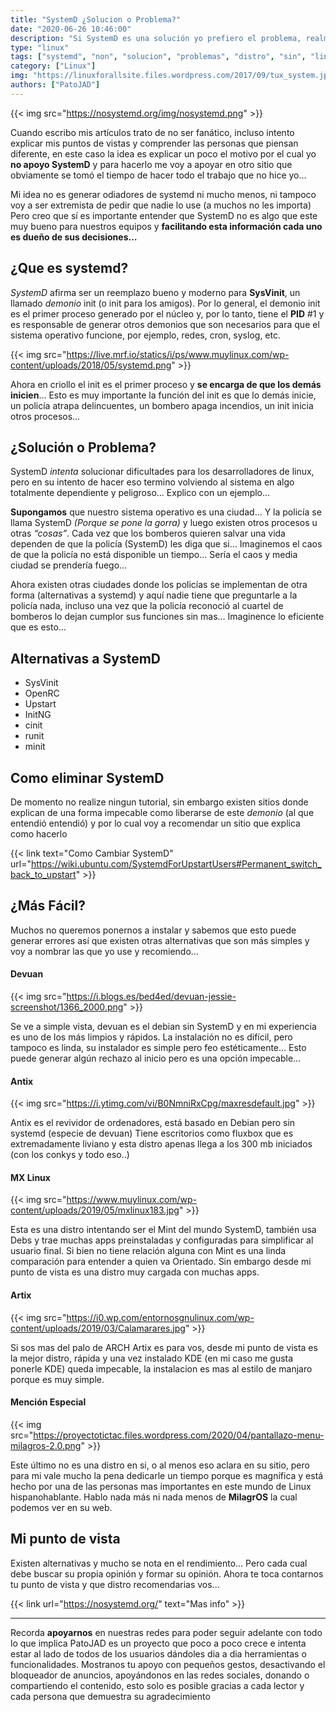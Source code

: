 ```yaml
---
title: "SystemD ¿Solucion o Problema?"
date: "2020-06-26 10:46:00"
description: "Si SystemD es una solución yo prefiero el problema, realmente SystemD no es de mi agrado y te cuento ¿por que?, Ahora es tu turno de contarme que pensas... "
type: "linux"
tags: ["systemd", "non", "solucion", "problemas", "distro", "sin", "linux"]
category: ["Linux"]
img: "https://linuxforallsite.files.wordpress.com/2017/09/tux_system.jpg"
authors: ["PatoJAD"]
---
```



{{< img src="https://nosystemd.org/img/nosystemd.png" >}}


Cuando escribo mis artículos trato de no ser fanático, incluso intento explicar mis puntos de vistas y comprender las personas que piensan diferente, en este caso la idea es explicar un poco el motivo por el cual yo **no apoyo SystemD** y para hacerlo me voy a apoyar en otro sitio que obviamente se tomó el tiempo de hacer todo el trabajo que no hice yo…

Mi idea no es generar odiadores de systemd ni mucho menos, ni tampoco voy a ser extremista de pedir que nadie lo use (a muchos no les importa) Pero creo que sí es importante entender que SystemD no es algo que este muy bueno para nuestros equipos y **facilitando esta información cada uno es dueño de sus decisiones…**




## ¿Que es systemd?



*SystemD* afirma ser un reemplazo bueno y moderno para **SysVinit**, un llamado *demonio* init (o init para los amigos). Por lo general, el demonio init es el primer proceso generado por el núcleo y, por lo tanto, tiene el **PID** #1 y es responsable de generar otros demonios que son necesarios para que el sistema operativo funcione, por ejemplo, redes, cron, syslog, etc.


{{< img src="https://live.mrf.io/statics/i/ps/www.muylinux.com/wp-content/uploads/2018/05/systemd.png" >}}


Ahora en criollo el init es el primer proceso y **se encarga de que los demás inicien**... Esto es muy importante la función del init es que lo demás inicie, un policía atrapa delincuentes, un bombero apaga incendios, un init inicia otros procesos…




## ¿Solución o Problema?



SystemD *intenta* solucionar dificultades para los desarrolladores de linux, pero en su intento de hacer eso termino volviendo al sistema en algo totalmente dependiente y peligroso… Explico con un ejemplo…

**Supongamos** que nuestro sistema operativo es una ciudad… Y la policía se llama SystemD *(Porque se pone la gorra)* y luego existen otros procesos u otras *“cosas”*. Cada vez que los bomberos quieren salvar una vida dependen de que la policía (SystemD) les diga que si… Imaginemos el caos de que la policía no está disponible un tiempo… Sería el caos y media ciudad se prendería fuego…

Ahora existen otras ciudades donde los policías se implementan de otra forma (alternativas a systemd) y aquí nadie tiene que preguntarle a la policía nada, incluso una vez que la policía reconoció al cuartel de bomberos lo dejan cumplor sus funciones sin mas… Imaginence lo eficiente que es esto…




## Alternativas a SystemD



* SysVinit
* OpenRC
* Upstart
* InitNG
* cinit
* runit
* minit




## Como eliminar SystemD



De momento no realize ningun tutorial, sin embargo existen sitios donde explican de una forma impecable como liberarse de este *demonio* (al que entendió entendió) y por lo cual voy a recomendar un sitio que explica como hacerlo



{{< link text="Como Cambiar SystemD" url="https://wiki.ubuntu.com/SystemdForUpstartUsers#Permanent_switch_back_to_upstart" >}}




## ¿Más Fácil?



Muchos no queremos ponernos a instalar y sabemos que esto puede generar errores así que existen otras alternativas que son más simples y voy a nombrar las que yo use y recomiendo…




#### Devuan


{{< img src="https://i.blogs.es/bed4ed/devuan-jessie-screenshot/1366_2000.png" >}}


Se ve a simple vista, devuan es el debian sin SystemD y en mi experiencia es uno de los más limpios y rápidos. La instalación no es difícil, pero tampoco es linda, su instalador es simple pero feo estéticamente… Esto puede generar algún rechazo al inicio pero es una opción impecable…




#### Antix


{{< img src="https://i.ytimg.com/vi/B0NmniRxCpg/maxresdefault.jpg" >}}


Antix es el revividor de ordenadores, está basado en Debian pero sin systemd (especie de devuan) Tiene escritorios como fluxbox que es extremadamente liviano y esta distro apenas llega a los 300 mb iniciados (con los conkys y todo eso..)




#### MX Linux


{{< img src="https://www.muylinux.com/wp-content/uploads/2019/05/mxlinux183.jpg" >}}


Esta es una distro intentando ser el Mint del mundo SystemD, también usa Debs y trae muchas apps preinstaladas y configuradas para simplificar al usuario final. Si bien no tiene relación alguna con Mint es una linda comparación para entender a quien va Orientado. Sin embargo desde mi punto de vista es una distro muy cargada con muchas apps.




#### Artix


{{< img src="https://i0.wp.com/entornosgnulinux.com/wp-content/uploads/2019/03/Calamarares.jpg" >}}


Si sos mas del palo de ARCH Artix es para vos, desde mi punto de vista es la mejor distro, rápida y una vez instalado KDE (en mi caso me gusta ponerle KDE) queda impecable, la instalacion es mas al estilo de manjaro porque es muy simple.




#### Mención Especial


{{< img src="https://proyectotictac.files.wordpress.com/2020/04/pantallazo-menu-milagros-2.0.png" >}}


Este último no es una distro en si, o al menos eso aclara en su sitio, pero para mi vale mucho la pena dedicarle un tiempo porque es magnífica y está hecho por una de las personas mas importantes en este mundo de Linux hispanohablante. Hablo nada más ni nada menos de **MilagrOS** la cual podemos ver en su web.




## Mi punto de vista



Existen alternativas y mucho se nota en el rendimiento… Pero cada cual debe buscar su propia opinión y formar su opinión. Ahora te toca contarnos tu punto de vista y que distro recomendarias vos...


{{< link url="https://nosystemd.org/" text="Mas info" >}}


---



Recorda **apoyarnos** en nuestras redes para poder seguir adelante con todo lo que implica PatoJAD es un proyecto que poco a poco crece e intenta estar al lado de todos de los usuarios dándoles dia a dia herramientas o funcionalidades. Mostranos tu apoyo con pequeños gestos, desactivando el bloqueador de anuncios, apoyándonos en las redes sociales, donando o compartiendo el contenido, esto solo es posible gracias a cada lector y cada persona que demuestra su agradecimiento
